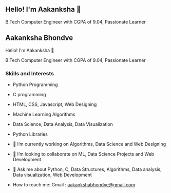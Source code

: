 ## Hello! I'm Aakanksha 👋
B.Tech Computer Engineer with CGPA of 9.04, Passionate Learner

<!-- 
**aakanksha105/aakanksha105** is a ✨ _special_ ✨ repository because its `README.md` (this file) appears on your GitHub profile.

Here are some ideas to get you started:

- 🔭 I’m currently working on ...
- 🌱 I’m currently learning ...
- 👯 I’m looking to collaborate on ...
- 🤔 I’m looking for help with ...
- 💬 Ask me about ...
- 📫 How to reach me: ...
- 😄 Pronouns: ...
- ⚡ Fun fact: ...
-->

## Aakanksha Bhondve

Hello! I'm Aakanksha 👋

B.Tech Computer Engineer with CGPA of 9.04, Passionate Learner

### **Skills and Interests**

- Python Programming
- C programming
- HTML, CSS, Javascript, Web Designing
- Machine Learning Algorithms
- Data Science, Data Analysis, Data Visualization
- Python Libraries

- 🔭 I’m currently working on Algorithms, Data Science and Web Designing

- 👯 I’m looking to collaborate on ML, Data Science Projects and Web Development

- 💬 Ask me about Python, C, Data Structures, Algorithms, Data analysis, Data visualization, Web Development

- How to reach me: Gmail : aakankshabhondve@gmail.com
